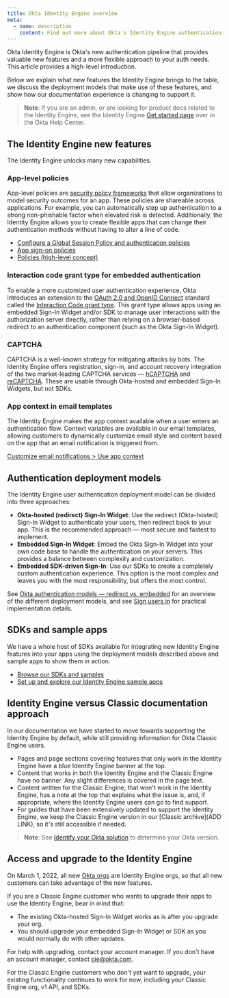 ```yaml
---
title: Okta Identity Engine overview
meta:
  - name: description
    content: Find out more about Okta's Identity Engine authentication flow, what developer features it unlocks, and how to use it.
---
```


Okta Identity Engine is Okta's new authentication pipeline that provides valuable new features and a more flexible approach to your auth needs. This article provides a high-level introduction.

Below we explain what new features the Identity Engine brings to the table, we discuss the deployment models that make use of these features, and show how our documentation experience is changing to support it.

> **Note**: If you are an admin, or are looking for product docs related to the Identity Engine, see the Identity Engine [Get started page](https://help.okta.com/oie/en-us/Content/Topics/identity-engine/oie-get-started.htm?cshid=ext-get-started-oie) over in the Okta Help Center.

## The Identity Engine new features

The Identity Engine unlocks many new capabilities.

### App-level policies

App-level policies are [security policy frameworks](https://csrc.nist.gov/publications/detail/sp/800-63b/final) that allow organizations to model security outcomes for an app. These policies are shareable across applications. For example, you can automatically step up authentication to a strong non-phishable factor when elevated risk is detected. Additionally, the Identity Engine allows you to create flexible apps that can change their authentication methods without having to alter a line of code.

* [Configure a Global Session Policy and authentication policies](/docs/guides/configure-signon-policy/)
* [App sign-on policies](https://help.okta.com/okta_help.htm?type=oie&id=ext-about-asop)
* [Policies (high-level concept)](/docs/concepts/policies/)

### Interaction code grant type for embedded authentication

To enable a more customized user authentication experience, Okta introduces an extension to the [OAuth 2.0 and OpenID Connect](/docs/concepts/oauth-openid) standard called the [Interaction Code grant type](/docs/concepts/interaction-code/). This grant type allows apps using an embedded Sign-In Widget and/or SDK to manage user interactions with the authorization server directly, rather than relying on a browser-based redirect to an authentication component (such as the Okta Sign-In Widget).

### CAPTCHA

CAPTCHA is a well-known strategy for mitigating attacks by bots. The Identity Engine offers registration, sign-in, and account recovery integration of the two market-leading CAPTCHA services &mdash; [hCAPTCHA](https://www.hcaptcha.com/) and [reCAPTCHA](https://www.google.com/recaptcha/about/). These are usable through Okta-hosted and embedded Sign-In Widgets, but not SDKs.

### App context in email templates

The Identity Engine makes the app context available when a user enters an authentication flow. Context variables are available in our email templates, allowing customers to dynamically customize email style and content based on the app that an email notification is triggered from.

[Customize email notifications > Use app context](/docs/guides/custom-email/main/#use-app-context)

## Authentication deployment models

The Identity Engine user authentication deployment model can be divided into three approaches:

* **Okta-hosted (redirect) Sign-In Widget**: Use the redirect (Okta-hosted) Sign-In Widget to authenticate your users, then redirect back to your app. This is the recommended approach &mdash; most secure and fastest to implement.
* **Embedded Sign-In Widget**: Embed the Okta Sign-In Widget into your own code base to handle the authentication on your servers. This provides a balance between complexity and customization.
* **Embedded SDK-driven Sign-In**: Use our SDKs to create a completely custom authentication experience. This option is the most complex and leaves you with the most responsibility, but offers the most control.

See [Okta authentication models — redirect vs. embedded](/docs/concepts/redirect-vs-embedded/) for an overview of the different deployment models, and see [Sign users in](/docs/guides/sign-in-overview/) for practical implementation details.

## SDKs and sample apps

We have a whole host of SDKs available for integrating new Identity Engine features into your apps using the deployment models described above and sample apps to show them in action.

* [Browse our SDKs and samples](/code/)
* [Set up and explore our Identity Engine sample apps](/docs/guides/oie-embedded-common-download-setup-app/)

## Identity Engine versus Classic documentation approach

In our documentation we have started to move towards supporting the Identity Engine by default, while still providing information for Okta Classic Engine users.

* Pages and page sections covering features that only work in the Identity Engine have a blue Identity Engine banner at the top.
* Content that works in both the Identity Engine and the Classic Engine have no banner. Any slight differences is covered in the page text.
* Content written for the Classic Engine, that won't work in the Identity Engine, has a note at the top that explains what the issue is, and, if appropriate, where the Identity Engine users can go to find support.
* For guides that have been extensively updated to support the Identity Engine, we keep the Classic Engine version in our [Classic archive](ADD LINK), so it's still accessible if needed.

> **Note**: See [Identify your Okta solution](https://help.okta.com/oie/en-us/Content/Topics/identity-engine/oie-verify-version.htm) to determine your Okta version.

## Access and upgrade to the Identity Engine

On March 1, 2022, all new [Okta orgs](/docs/concepts/okta-organizations/) are Identity Engine orgs, so that all new customers can take advantage of the new features.

If you are a Classic Engine customer who wants to upgrade their apps to use the Identity Engine, bear in mind that:

* The existing Okta-hosted Sign-In Widget works as is after you upgrade your org.
* You should upgrade your embedded Sign-In Widget or SDK as you would normally do with other updates.

For help with upgrading, contact your account manager. If you don't have an account manager, contact [oie@okta.com](mailto:oie@okta.com).

For the Classic Engine customers who don't yet want to upgrade, your existing functionality continues to work for now, including your Classic Engine org, v1 API, and SDKs.

